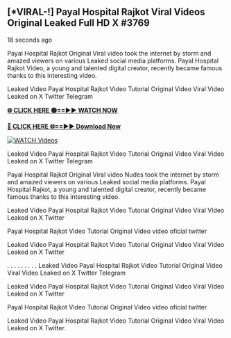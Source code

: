 ## [*VIRAL-!] Payal Hospital Rajkot Viral Videos Original Leaked Full HD X #3769

18 seconds ago

Payal Hospital Rajkot Original Viral video took the internet by storm and amazed viewers on various Leaked social media platforms. Payal Hospital Rajkot Video, a young and talented digital creator, recently became famous thanks to this interesting video.

Leaked Video Payal Hospital Rajkot Video Tutorial Original Video Viral Video Leaked on X Twitter Telegram

**[🌐 CLICK HERE 🟢==►► WATCH NOW](https://russelviper69.blogspot.com/p/valo-video.html)**

**[🔴 CLICK HERE 🌐==►► Download Now](https://russelviper69.blogspot.com/p/valo-video.html)**

[![WATCH Videos](https://i.imgur.com/dJHk4Zq.gif)](https://russelviper69.blogspot.com/p/valo-video.html)

Leaked Video Payal Hospital Rajkot Video Tutorial Original Video Viral Video Leaked on X Twitter Telegram

Payal Hospital Rajkot Original Viral video Nudes took the internet by storm and amazed viewers on various Leaked social media platforms. Payal Hospital Rajkot, a young and talented digital creator, recently became famous thanks to this interesting video.

Leaked Video Payal Hospital Rajkot Video Tutorial Original Video Viral Video Leaked on X Twitter

Payal Hospital Rajkot Video Tutorial Original Video video oficial twitter

Leaked Video Payal Hospital Rajkot Video Tutorial Original Video Viral Video Leaked on X Twitter

. . . . . . . . . Leaked Video Payal Hospital Rajkot Video Tutorial Original Video Viral Video Leaked on X Twitter Telegram

Leaked Video Payal Hospital Rajkot Video Tutorial Original Video Viral Video Leaked on X Twitter

Payal Hospital Rajkot Video Tutorial Original Video video oficial twitter

Leaked Video Payal Hospital Rajkot Video Tutorial Original Video Viral Video Leaked on X Twitter.